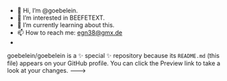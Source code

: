 - 👋 Hi, I’m @goebelein.
- 👀 I’m interested in BEEFETEXT. 
- 🌱 I’m currently learning about this.
- 📫 How to reach me: egn38@gmx.de
-
goebelein/goebelein is a ✨ special ✨ repository because its `README.md` (this file) appears on your GitHub profile.
You can click the Preview link to take a look at your changes.
--->
